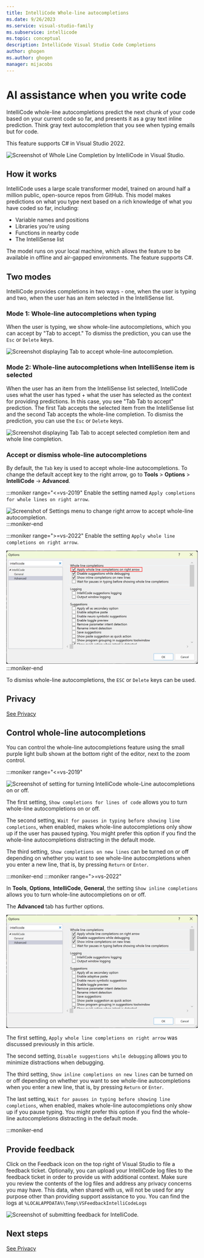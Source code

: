 ```yaml
---
title: IntelliCode Whole-line autocompletions 
ms.date: 9/26/2023
ms.service: visual-studio-family
ms.subservice: intellicode
ms.topic: conceptual
description: IntelliCode Visual Studio Code Completions
author: ghogen
ms.author: ghogen
manager: mijacobs
---
```


# AI assistance when you write code

IntelliCode whole-line autocompletions predict the next chunk of your code based on your current code so far, and presents it as a gray text inline prediction. Think gray text autocompletion that you see when typing emails but for code.

This feature supports C# in Visual Studio 2022.

![Screenshot of Whole Line Completion by IntelliCode in Visual Studio.](media/intellicode/intellicode-visual-studio-whole-line-completions-small.png)

## How it works

IntelliCode uses a large scale transformer model, trained on around half a million public, open-source repos from GitHub. This model makes predictions on what you type next based on a rich knowledge of what you have coded so far, including:
- Variable names and positions
- Libraries you're using
- Functions in nearby code
- The IntelliSense list

The model runs on your local machine, which allows the feature to be available in offline and air-gapped environments. The feature supports C#.  

## Two modes

IntelliCode provides completions in two ways - one, when the user is typing and two, when the user has an item selected in the IntelliSense list. 

### Mode 1: Whole-line autocompletions when typing

When the user is typing, we show whole-line autocompletions, which you can accept by "Tab to accept." To dismiss the prediction, you can use the `Esc` or `Delete` keys.

![Screenshot displaying Tab to accept whole-line autocompletion.](media/intellicode/intellicode-visual-studio-whole-line-completions-small.png)

### Mode 2: Whole-line autocompletions when IntelliSense item is selected

When the user has an item from the IntelliSense list selected, IntelliCode uses what the user has typed + what the user has selected as the context for providing predictions. In this case, you see "Tab Tab to accept" prediction. The first Tab accepts the selected item from the IntelliSense list and the second Tab accepts the whole-line completion. To dismiss the prediction, you can use the `Esc` or `Delete` keys. 

![Screenshot displaying Tab Tab to accept selected completion item and whole line completion.](media/intellicode/intellicode-visual-studio-whole-line-completions-tab-tab-small.png)

### Accept or dismiss whole-line autocompletions

By default, the `Tab` key is used to accept whole-line autocompletions. To change the default accept key to the right arrow, go to **Tools** > **Options** > **IntelliCode** -> **Advanced**.

:::moniker range="<=vs-2019"
Enable the setting named `Apply completions for whole lines on right arrow`.

![Screenshot of Settings menu to change right arrow to accept whole-line autocompletion.](media/intellicode/intellicode-visual-studio-whole-line-completions-right-arrow.png)
:::moniker-end

:::moniker range=">=vs-2022"
Enable the setting `Apply whole line completions on right arrow`.

![Screenshot of Settings menu to change right arrow to accept whole-line autocompletion.](media/vs-2022/intellicode-tools-options-right-arrow.png)
:::moniker-end

To dismiss whole-line autocompletions, the `ESC` or `Delete` keys can be used. 

## Privacy 

[See Privacy](intellicode-privacy.md#intellicode-whole-line-completions)

## Control whole-line autocompletions

You can control the whole-line autocompletions feature using the small purple light bulb shown at the bottom right of the editor, next to the zoom control. 

:::moniker range="<=vs-2019"

![Screenshot of setting for turning IntelliCode whole-Line autocompletions on or off.](media/intellicode/intellicode-visual-studio-whole-line-completions-quiet-mode-small.png)

The first setting, `Show completions for lines of code` allows you to turn whole-line autocompletions on or off. 

The second setting, `Wait for pauses in typing before showing line completions`, when enabled, makes whole-line autocompletions only show up if the user has paused typing. You might prefer this option if you find the whole-line autocompletions distracting in the default mode.

The third setting, `Show completions on new lines` can be turned on or off depending on whether you want to see whole-line autocompletions when you enter a new line, that is, by pressing `Return` or `Enter`. 

:::moniker-end
:::moniker range=">=vs-2022"

In **Tools**, **Options**, **IntelliCode**, **General**, the setting `Show inline completions` allows you to turn whole-line autocompletions on or off.

The **Advanced** tab has further options.

![Screenshot of setting for turning IntelliCode whole Line autocompletions on or off.](media/vs-2022/intellicode-tools-options.png)

The first setting, `Apply whole line completions on right arrow` was discussed previously in this article.

The second setting, `Disable suggestions while debugging` allows you to minimize distractions when debugging.

The third setting, `Show inline completions on new lines` can be turned on or off depending on whether you want to see whole-line autocompletions when you enter a new line, that is, by pressing `Return` or `Enter`. 

The last setting, `Wait for pauses in typing before showing line completions`, when enabled, makes whole-line autocompletions only show up if you pause typing. You might prefer this option if you find the whole-line autocompletions distracting in the default mode.

:::moniker-end

## Provide feedback

Click on the Feedback icon on the top right of Visual Studio to file a feedback ticket. Optionally, you can upload your IntelliCode log files to the feedback ticket in order to provide us with additional context. Make sure you review the contents of the log files and address any privacy concerns you may have. This data, when shared with us, will not be used for any purpose other than providing support assistance to you. You can find the logs at `%LOCALAPPDATA%\Temp\VSFeedbackIntelliCodeLogs`

![Screenshot of submitting feedback for IntelliCode.](media/intellicode/intellicode-visual-studio-whole-line-completions-feedback-small.png)

## Next steps

[See Privacy](intellicode-privacy.md#intellicode-whole-line-completions)
